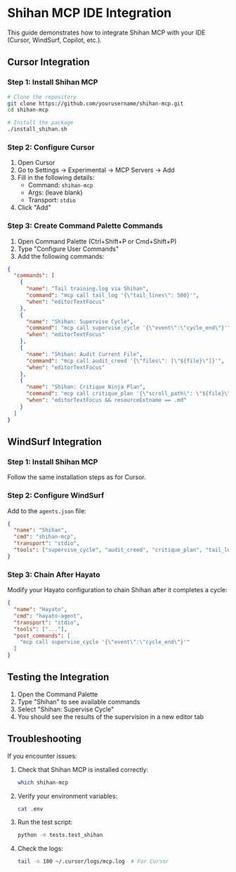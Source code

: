 # Shihan MCP IDE Integration

This guide demonstrates how to integrate Shihan MCP with your IDE (Cursor, WindSurf, Copilot, etc.).

## Cursor Integration

### Step 1: Install Shihan MCP

```bash
# Clone the repository
git clone https://github.com/yourusername/shihan-mcp.git
cd shihan-mcp

# Install the package
./install_shihan.sh
```

### Step 2: Configure Cursor

1. Open Cursor
2. Go to Settings → Experimental → MCP Servers → Add
3. Fill in the following details:
   - Command: `shihan-mcp`
   - Args: (leave blank)
   - Transport: `stdio`
4. Click "Add"

### Step 3: Create Command Palette Commands

1. Open Command Palette (Ctrl+Shift+P or Cmd+Shift+P)
2. Type "Configure User Commands"
3. Add the following commands:

```json
{
  "commands": [
    {
      "name": "Tail training.log via Shihan",
      "command": "mcp call tail_log '{\"tail_lines\": 500}'",
      "when": "editorTextFocus"
    },
    {
      "name": "Shihan: Supervise Cycle",
      "command": "mcp call supervise_cycle '{\"event\":\"cycle_end\"}'",
      "when": "editorTextFocus"
    },
    {
      "name": "Shihan: Audit Current File",
      "command": "mcp call audit_creed '{\"files\": [\"${file}\"]}'",
      "when": "editorTextFocus"
    },
    {
      "name": "Shihan: Critique Ninja Plan",
      "command": "mcp call critique_plan '{\"scroll_path\": \"${file}\"}'",
      "when": "editorTextFocus && resourceExtname == .md"
    }
  ]
}
```

## WindSurf Integration

### Step 1: Install Shihan MCP

Follow the same installation steps as for Cursor.

### Step 2: Configure WindSurf

Add to the `agents.json` file:

```json
{
  "name": "Shihan",
  "cmd": "shihan-mcp",
  "transport": "stdio",
  "tools": ["supervise_cycle", "audit_creed", "critique_plan", "tail_log"]
}
```

### Step 3: Chain After Hayato

Modify your Hayato configuration to chain Shihan after it completes a cycle:

```json
{
  "name": "Hayato",
  "cmd": "hayato-agent",
  "transport": "stdio",
  "tools": ["..."],
  "post_commands": [
    "mcp call supervise_cycle '{\"event\":\"cycle_end\"}'"
  ]
}
```

## Testing the Integration

1. Open the Command Palette
2. Type "Shihan" to see available commands
3. Select "Shihan: Supervise Cycle"
4. You should see the results of the supervision in a new editor tab

## Troubleshooting

If you encounter issues:

1. Check that Shihan MCP is installed correctly:
   ```bash
   which shihan-mcp
   ```

2. Verify your environment variables:
   ```bash
   cat .env
   ```

3. Run the test script:
   ```bash
   python -m tests.test_shihan
   ```

4. Check the logs:
   ```bash
   tail -n 100 ~/.cursor/logs/mcp.log  # For Cursor